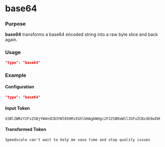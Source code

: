 # base64

### Purpose

**base64** transforms a base64 encoded string into a raw byte slice and back again.

### Usage

```json
"type": "base64"
```

### Example

#### Configuration

```json
"type": "base64"
```

#### Input Token

```
U3BlZWRzY2FsZSBjYW4ndCB3YWl0IHRvIGhlbHAgbWUgc2F2ZSB0aW1lIGFuZCBzdG9wIHF1YWxpdHkgaXNzdWVz
```

#### Transformed Token

```
Speedscale can't wait to help me save time and stop quality issues
```
